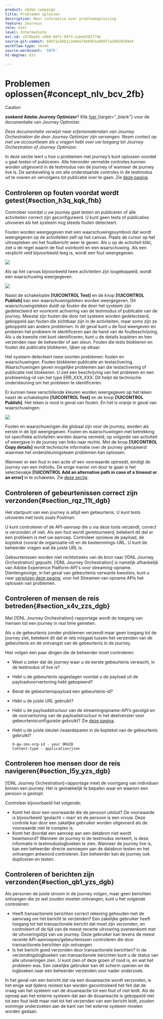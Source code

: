 ```yaml
---
product: adobe campaign
title: Problemen oplossen
description: Meer informatie over probleemoplossing
feature: Journeys
role: User
level: Intermediate
exl-id: c678ba01-c868-49f2-99f3-1abe0302779e
source-git-commit: 69471a36b113e04a7bb0953a90977ad4020299e4
workflow-type: tm+mt
source-wordcount: '1075'
ht-degree: 81%

---
```


# Problemen oplossen{#concept_nlv_bcv_2fb}


>[!CAUTION]
>
>**zoekend Adobe Journey Optimizer**? Klik [&#x200B; hier &#x200B;](https://experienceleague.adobe.com/nl/docs/journey-optimizer/using/ajo-home){target="_blank"} voor de documentatie van Journey Optimizer.
>
>
>_Deze documentatie verwijst naar erfenismaterialen van Journey Orchestration die door Journey Optimizer zijn vervangen. Neem contact op met uw accountteam als u vragen hebt over uw toegang tot Journey Orchestration of Journey Optimizer._



In deze sectie leert u hoe u problemen met journey’s kunt oplossen voordat u gaat testen of publiceren. Alle hieronder vermelde controles kunnen worden uitgevoerd in de testmodus van de journey of wanneer de journey live is. De aanbeveling is om alle onderstaande controles in de testmodus uit te voeren en vervolgens tot publicatie over te gaan. Zie [deze pagina](../building-journeys/testing-the-journey.md).

## Controleren op fouten voordat wordt getest{#section_h3q_kqk_fhb}

Controleer voordat u uw journey gaat testen en publiceren of alle activiteiten correct zijn geconfigureerd. U kunt geen tests of publicaties uitvoeren als het systeem nog steeds fouten detecteert.

Fouten worden weergegeven met een waarschuwingssymbool dat wordt weergegeven op de activiteiten zelf op het canvas. Plaats de cursor op het uitroepteken om het foutbericht weer te geven. Als u op de activiteit klikt, ziet u de regel waarin de fout voorkomt en een waarschuwing. Als een verplicht veld bijvoorbeeld leeg is, wordt een fout weergegeven.

![](../assets/journey63.png)

Als op het canvas bijvoorbeeld twee activiteiten zijn losgekoppeld, wordt een waarschuwing weergegeven.

![](../assets/canvas-disconnected.png)

Naast de schakeloptie **[!UICONTROL Test]** en de knop **[!UICONTROL Publish]** kan een waarschuwingsteken worden weergegeven. Dit waarschuwingsteken duidt op fouten die door het systeem zijn gedetecteerd en voorkomt activering van de testmodus of publicatie van de journey. Meestal zijn fouten die door het systeem worden gedetecteerd, gekoppeld aan fouten die zichtbaar zijn in de activiteiten, maar soms zijn ze gekoppeld aan andere problemen. In dit geval kunt u de fout weergeven en proberen het probleem te identificeren aan de hand van de foutbeschrijving. Als u de kwestie niet kunt identificeren, kunt u de details kopiëren en hen verzenden naar de beheerder of aan steun. Fouten die tests blokkeren en fouten die publicatie blokkeren, lijken op elkaar.

Het systeem detecteert twee soorten problemen: fouten en waarschuwingen. Fouten blokkeren publicatie en testactivering. Waarschuwingen geven mogelijke problemen aan die testactivering of publicatie niet blokkeren. U ziet een beschrijving van het probleem en een probleemlog-id van het type ERR_XXX_XXX. Dit helpt de technische ondersteuning om het probleem te identificeren.

Er kunnen twee verschillende kleuren worden weergegeven op het teken naast de schakeloptie **[!UICONTROL Test]** en de knop **[!UICONTROL Publish]**. Het teken is rood in geval van fouten. En het is oranje in geval van waarschuwingen.

![](../assets/journey75.png)

Fouten en waarschuwingen die globaal zijn voor de journey, worden als eerste in de lijst weergegeven. Fouten en waarschuwingen met betrekking tot specifieke activiteiten worden daarna vermeld, op volgorde van activiteit of weergave in de journey van links naar rechts. Met de knop **[!UICONTROL Copy details]** wordt technische informatie over de journey gekopieerd waarmee het ondersteuningsteam problemen kan oplossen.

Wanneer er een fout in een actie of een voorwaarde optreedt, eindigt de journey van een individu. De enige manier om door te gaan is het selectievakje **[!UICONTROL Add an alternative path in case of a timeout or an error]** in te schakelen. Zie [deze sectie](../building-journeys/using-the-journey-designer.md#paths).

## Controleren of gebeurtenissen correct zijn verzonden{#section_rqz_11t_dgb}

Het startpunt van een journey is altijd een gebeurtenis. U kunt tests uitvoeren met tools zoals Postman.

U kunt controleren of de API-aanroep die u via deze tools verzendt, correct is verzonden of niet. Als een fout wordt geretourneerd, betekent dit dat er een probleem is met uw aanroep. Controleer opnieuw de payload, de koptekst (vooral de organisatie-id) en de bestemmings-URL. U kunt de beheerder vragen wat de juiste URL is.

Gebeurtenissen worden niet rechtstreeks van de bron naar [!DNL Journey Orchestration] gepusht. [!DNL Journey Orchestration] is namelijk afhankelijk van Adobe Experience Platform-API&#39;s voor streaming-opname. Dientengevolge, in het geval van gebeurtenis verwante kwesties, kunt u naar [&#x200B; verwijzen deze pagina &#x200B;](https://experienceleague.adobe.com/docs/experience-platform/ingestion/streaming/troubleshooting.html?lang=nl-NL) voor het Streamen van opname APIs het oplossen van problemen.

## Controleren of mensen de reis betreden{#section_x4v_zzs_dgb}

Met [!DNL Journey Orchestration]-rapportage wordt de toegang van mensen tot een journey in real time gemeten.

Als u de gebeurtenis zonder problemen verzendt maar geen toegang tot de journey ziet, betekent dit dat er iets misgaat tussen het verzenden van de gebeurtenis en de ontvangst van de gebeurtenis in de journey.

Hier volgen een paar dingen die de beheerder moet controleren:

* Weet u zeker dat de journey waar u de eerste gebeurtenis verwacht, in de testmodus of live is?
* Hebt u de gebeurtenis opgeslagen voordat u de payload uit de payloadvoorvertoning hebt gekopieerd?
* Bevat de gebeurtenispayload een gebeurtenis-id?
* Hebt u de juiste URL gebruikt?
* Hebt u de payloadstructuur van de streamingopname-API’s gevolgd en de voorvertoning van de payloadstructuur in het deelvenster voor gebeurtenisconfiguratie gebruikt? Zie [deze pagina](../event/previewing-the-payload.md).
* Hebt u de juiste sleutel-/waardeparen in de koptekst van de gebeurtenis gebruikt?

  ```
  X-gw-ims-org-id - your ORGID
  Content-type - application/json
  ```

## Controleren hoe mensen door de reis navigeren{#section_l5y_yzs_dgb}

[!DNL Journey Orchestration]-rapportage meet de voortgang van individuen binnen een journey. Het is gemakkelijk te bepalen waar en waarom een persoon is gestopt.

Controleer bijvoorbeeld het volgende:

* Komt het door een voorwaarde die de persoon uitsluit? De voorwaarde is bijvoorbeeld ‘geslacht = man’ en de persoon is een vrouw. Deze controle kan door een zakelijke gebruiker worden uitgevoerd als de voorwaarde niet te complex is.
* Komt het doordat een aanroep aan een databron niet wordt beantwoord? Wanneer de journey in de testmodus verkeert, is deze informatie in testmoduslogboeken te zien. Wanneer de journey live is, kan een beheerder directe aanroepen aan de databron testen en het ontvangen antwoord controleren. Een beheerder kan de journey ook dupliceren en testen.

## Controleren of berichten zijn verzonden{#section_qb1_yzs_dgb}

Als personen de juiste stroom in de journey volgen, maar geen berichten ontvangen die ze wel zouden moeten ontvangen, kunt u het volgende controleren:

* Heeft transactionele berichten correct rekening gehouden met de aanvraag om het bericht te verzenden? Een zakelijke gebruiker heeft toegang tot het transactionele bericht dat moet zijn verzonden, en controleert of de tijd van de meest recente uitvoering overeenkomt met de uitvoeringstijd van uw journey. Deze gebruiker kan tevens de meest recente API-aanroepen/gebeurtenissen controleren die door transactionele berichten zijn ontvangen.
* Is het bericht goed verzonden door transactionele berichten? In de verzendingslogboeken van transactionele berichten kunt u de status van alle uitvoeringen zien. U kunt zien of deze groen of rood is, en wat het probleem was. Een zakelijke gebruiker kan dit scherm openen en de logboeken naar een beheerder verzenden voor nader onderzoek.

In het geval van een bericht dat via een douaneactie wordt verzonden, is het enige wat tijdens reistest kan worden gecontroleerd het feit dat de vraag van het systeem van de douaneactie tot een fout of niet leidt. Als de oproep aan het externe systeem dat aan de douaneactie is gekoppeld niet tot een fout leidt maar niet tot het verzenden van een bericht leidt, zouden sommige onderzoeken aan de kant van het externe systeem moeten worden gedaan.
